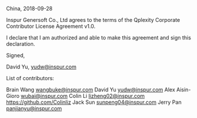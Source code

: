 China, 2018-09-28

Inspur Genersoft Co., Ltd agrees to the terms of the Qplexity Corporate Contributor
License Agreement v1.0.

I declare that I am authorized and able to make this agreement and sign this
declaration.

Signed,

David Yu, yudw@inspur.com

List of contributors:

Brain Wang wangbuke@inspur.com
David Yu yudw@inspur.com
Alex Aisin-Gioro wubai@inspur.com
Colin Li lizheng02@inspur.com https://github.com/Colinliz
Jack Sun sunpeng04@inspur.com 
Jerry Pan panjianyu@inspur.com

